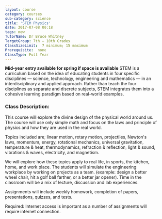 ```yaml
---
layout: course
category: courses
sub-category: science
title: 'STEM Physics'
date: 2017-07-08 00:18
tags: new
TutorName: Dr Bruce Whitney
TargetGroup: 7th – 10th Grades
ClassSizeLimit:  7 minimum; 15 maximumPrerequisite:  noneClassType: Full Year
---
```


**Mid-year entry available for spring if space is available**
STEM is a curriculum based on the idea of educating students in four specific disciplines — science, technology, engineering and mathematics — in an interdisciplinary and applied approach. Rather than teach the four disciplines as separate and discrete subjects, STEM integrates them into a cohesive learning paradigm based on real-world examples.### Class Description:This course will explore the divine design of the physical world around us. The course will use only simple math and focus on the laws and principle of physics and how they are used in the real world.Topics included are; linear motion, rotary motion, projectiles, Newton's laws, momentum, energy, rotational mechanics, universal gravitation, temperature & heat, thermodynamics, refraction & reflection, light & sound, vibrations & waves, electricity, and magnetism.We will explore how these topics apply to real life, in sports, the kitchen, home, and work place. The students will simulate the engineering workplace by working on projects as a team. (example: design a better wheel chair, hit a golf ball farther, or a better jar opener). Time in the classroom will be a mix of lecture, discussion and lab experiences.Assignments will include weekly homework, completion of papers, presentations, quizzes, and tests.Required: Internet access is important as a number of assignments will require internet connection.